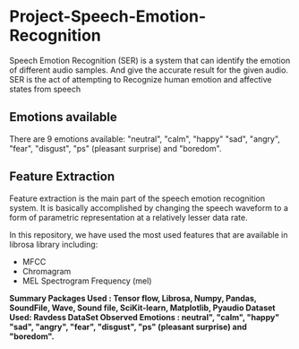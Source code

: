 # Project-Speech-Emotion-Recognition
Speech Emotion Recognition (SER) is a system that can identify the emotion of different audio  samples. And give the accurate result for the given audio. SER is the act of attempting to Recognize human emotion and affective states from speech
<h2>Emotions available</h2>
There are 9 emotions available: "neutral", "calm", "happy" "sad", "angry", "fear", "disgust", "ps" (pleasant surprise) and "boredom".
<h2>Feature Extraction</h2>
Feature extraction is the main part of the speech emotion recognition system. It is basically accomplished by changing the speech waveform to a form of parametric representation at a relatively lesser data rate.

In this repository, we have used the most used features that are available in librosa library including:
<ul>
<li>MFCC</li>
<li>Chromagram</li>
<li>MEL Spectrogram Frequency (mel)</li>
</ul>

<b>Summary<b>
Packages Used : Tensor flow, Librosa, Numpy, Pandas, SoundFile, Wave, Sound file, SciKit-learn, Matplotlib, Pyaudio
Dataset Used: Ravdess DataSet
Observed Emotions : neutral", "calm", "happy" "sad", "angry", "fear", "disgust", "ps" (pleasant surprise) and "boredom".
